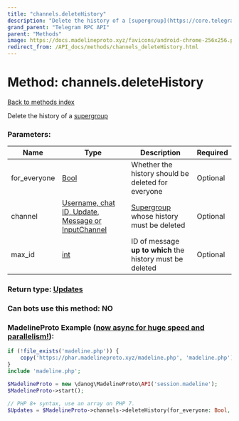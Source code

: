 ```yaml
---
title: "channels.deleteHistory"
description: "Delete the history of a [supergroup](https://core.telegram.org/api/channel)"
grand_parent: "Telegram RPC API"
parent: "Methods"
image: https://docs.madelineproto.xyz/favicons/android-chrome-256x256.png
redirect_from: /API_docs/methods/channels_deleteHistory.html
---
```

# Method: channels.deleteHistory
[Back to methods index](index.html)



Delete the history of a [supergroup](https://core.telegram.org/api/channel)

### Parameters:

| Name     |    Type       | Description | Required |
|----------|---------------|-------------|----------|
|for\_everyone|[Bool](/API_docs/types/Bool.html) | Whether the history should be deleted for everyone | Optional|
|channel|[Username, chat ID, Update, Message or InputChannel](/API_docs/types/InputChannel.html) | [Supergroup](https://core.telegram.org/api/channel) whose history must be deleted | Optional|
|max\_id|[int](/API_docs/types/int.html) | ID of message **up to which** the history must be deleted | Optional|


### Return type: [Updates](/API_docs/types/Updates.html)

### Can bots use this method: **NO**


### MadelineProto Example ([now async for huge speed and parallelism!](https://docs.madelineproto.xyz/docs/ASYNC.html)):


```php
if (!file_exists('madeline.php')) {
    copy('https://phar.madelineproto.xyz/madeline.php', 'madeline.php');
}
include 'madeline.php';

$MadelineProto = new \danog\MadelineProto\API('session.madeline');
$MadelineProto->start();

// PHP 8+ syntax, use an array on PHP 7.
$Updates = $MadelineProto->channels->deleteHistory(for_everyone: Bool, channel: InputChannel, max_id: int, );
```

